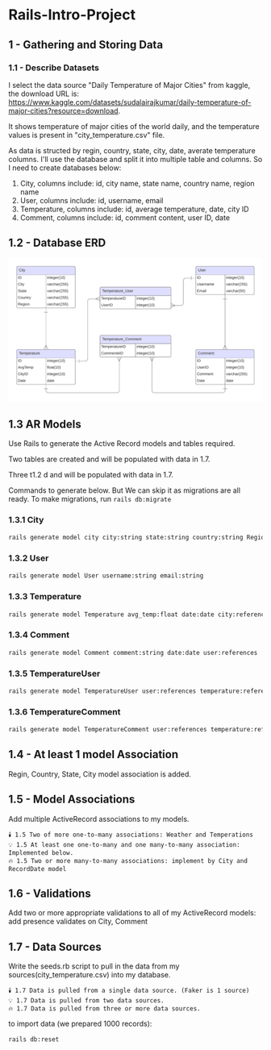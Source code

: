 # Rails-Intro-Project

## 1 - Gathering and Storing Data

### 1.1 - Describe Datasets

I select the data source "Daily Temperature of Major Cities" from kaggle, the download URL is: https://www.kaggle.com/datasets/sudalairajkumar/daily-temperature-of-major-cities?resource=download.

It shows temperature of major cities of the world daily, and the temperature values is present in "city_temperature.csv" file. 

As data is structed by regin, country, state, city, date, averate temperature columns. I'll use the database and split it into multiple table and columns. So I need to create databases below:

1. City, columns include: id, city name, state name, country name, region name
2. User, columns include: id, username, email
3. Temperature, columns include: id, average temperature, date, city ID
4. Comment, columns include: id, comment content, user ID, date


## 1.2 - Database ERD

![Database ERD](./Database%20ERD.png)


## 1.3 AR Models

Use Rails to generate the Active Record models and tables required.

Two tables are created and will be populated with data in 1.7.

Three t1.2	d and will be populated with data in 1.7.

Commands to generate below. But We can skip it as migrations are all ready. To make migrations, run `rails db:migrate`

### 1.3.1 City



```bash
rails generate model city city:string state:string country:string Region:string
```


### 1.3.2 User

```bash
rails generate model User username:string email:string
```

### 1.3.3 Temperature

```bash
rails generate model Temperature avg_temp:float date:date city:references
```


### 1.3.4 Comment

```bash
rails generate model Comment comment:string date:date user:references
```

### 1.3.5 TemperatureUser
```bash
rails generate model TemperatureUser user:references temperature:references
```

### 1.3.6 TemperatureComment
```bash
rails generate model TemperatureComment user:references temperature:references
```


## 1.4 - At least 1 model Association

Regin, Country, State, City model association is added.



## 1.5 - Model Associations

Add multiple ActiveRecord associations to my models.

	🕯️ 1.5 Two of more one-to-many associations: Weather and Temperations
	💡 1.5 At least one one-to-many and one many-to-many association: Implemented below.
	🔥 1.5 Two or more many-to-many associations: implement by City and RecordDate model



## 1.6 - Validations

Add two or more appropriate validations to all of my ActiveRecord models: add presence validates on City, Comment


## 1.7 - Data Sources

Write the seeds.rb script to pull in the data from my sources(city_temperature.csv) into my database.

    🕯️ 1.7 Data is pulled from a single data source. (Faker is 1 source)
	💡 1.7 Data is pulled from two data sources.
    🔥 1.7 Data is pulled from three or more data sources.


to import data (we prepared 1000 records):

```bash
rails db:reset
```
